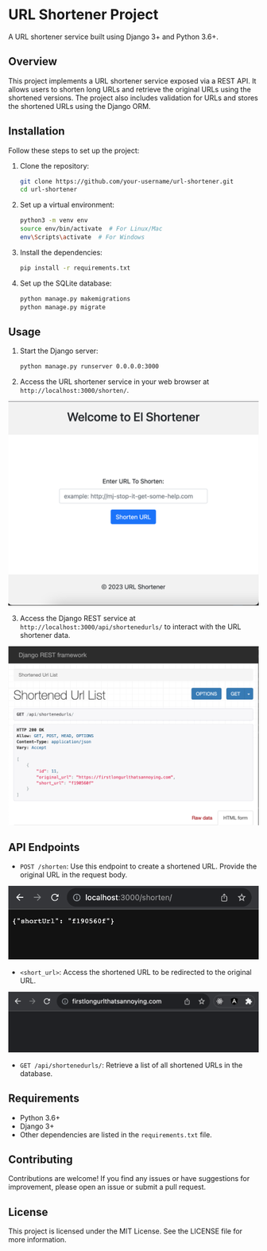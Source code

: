 # URL Shortener Project

A URL shortener service built using Django 3+ and Python 3.6+.

## Overview

This project implements a URL shortener service exposed via a REST API. It allows users to shorten long URLs and retrieve the original URLs using the shortened versions. The project also includes validation for URLs and stores the shortened URLs using the Django ORM.

## Installation

Follow these steps to set up the project:

1. Clone the repository:

    ```bash
    git clone https://github.com/your-username/url-shortener.git
    cd url-shortener
    ```

2. Set up a virtual environment:

    ```bash
    python3 -m venv env
    source env/bin/activate  # For Linux/Mac
    env\Scripts\activate  # For Windows
    ```

3. Install the dependencies:

    ```bash
    pip install -r requirements.txt
    ```

4. Set up the SQLite database:

    ```bash
    python manage.py makemigrations
    python manage.py migrate
    ```

## Usage

1. Start the Django server:

    ```bash
    python manage.py runserver 0.0.0.0:3000
    ```

2. Access the URL shortener service in your web browser at `http://localhost:3000/shorten/`.

![Alt text](/static/pics/homescreen.png)

3. Access the Django REST service at `http://localhost:3000/api/shortenedurls/` to interact with the URL shortener data.

![Alt text](/static/pics/djangoRest.png/)

## API Endpoints

- `POST /shorten`: Use this endpoint to create a shortened URL. Provide the original URL in the request body.

![Alt text](/static/pics/successfulShorten.png)

- `<short_url>`: Access the shortened URL to be redirected to the original URL.

![Alt text](/static/pics/redirectToLongUrl.png)

- `GET /api/shortenedurls/`: Retrieve a list of all shortened URLs in the database.

## Requirements

- Python 3.6+
- Django 3+
- Other dependencies are listed in the `requirements.txt` file.

## Contributing

Contributions are welcome! If you find any issues or have suggestions for improvement, please open an issue or submit a pull request.

## License

This project is licensed under the MIT License. See the LICENSE file for more information.
